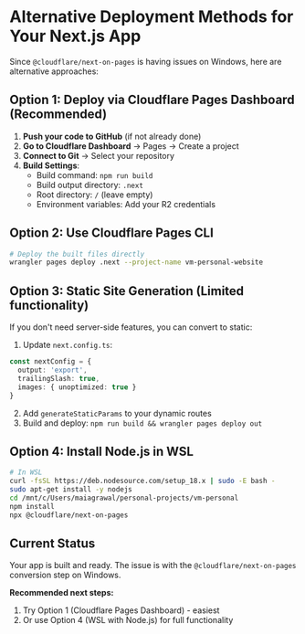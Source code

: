 # Alternative Deployment Methods for Your Next.js App

Since `@cloudflare/next-on-pages` is having issues on Windows, here are alternative approaches:

## Option 1: Deploy via Cloudflare Pages Dashboard (Recommended)

1. **Push your code to GitHub** (if not already done)
2. **Go to Cloudflare Dashboard** → Pages → Create a project
3. **Connect to Git** → Select your repository
4. **Build Settings**:
   - Build command: `npm run build`
   - Build output directory: `.next`
   - Root directory: `/` (leave empty)
   - Environment variables: Add your R2 credentials

## Option 2: Use Cloudflare Pages CLI

```bash
# Deploy the built files directly
wrangler pages deploy .next --project-name vm-personal-website
```

## Option 3: Static Site Generation (Limited functionality)

If you don't need server-side features, you can convert to static:

1. Update `next.config.ts`:
```typescript
const nextConfig = {
  output: 'export',
  trailingSlash: true,
  images: { unoptimized: true }
}
```

2. Add `generateStaticParams` to your dynamic routes
3. Build and deploy: `npm run build && wrangler pages deploy out`

## Option 4: Install Node.js in WSL

```bash
# In WSL
curl -fsSL https://deb.nodesource.com/setup_18.x | sudo -E bash -
sudo apt-get install -y nodejs
cd /mnt/c/Users/maiagrawal/personal-projects/vm-personal
npm install
npx @cloudflare/next-on-pages
```

## Current Status

Your app is built and ready. The issue is with the `@cloudflare/next-on-pages` conversion step on Windows.

**Recommended next steps:**
1. Try Option 1 (Cloudflare Pages Dashboard) - easiest
2. Or use Option 4 (WSL with Node.js) for full functionality
